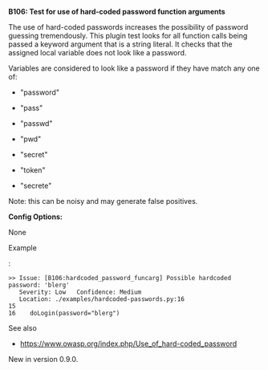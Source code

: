 **B106: Test for use of hard-coded password function arguments**

The use of hard-coded passwords increases the possibility of password
guessing tremendously. This plugin test looks for all function calls
being passed a keyword argument that is a string literal. It checks that
the assigned local variable does not look like a password.

Variables are considered to look like a password if they have match any
one of:

-   "password"

-   "pass"

-   "passwd"

-   "pwd"

-   "secret"

-   "token"

-   "secrete"

Note: this can be noisy and may generate false positives.

**Config Options:**

None

Example

:   

<!-- -->

    >> Issue: [B106:hardcoded_password_funcarg] Possible hardcoded
    password: 'blerg'
       Severity: Low   Confidence: Medium
       Location: ./examples/hardcoded-passwords.py:16
    15
    16    doLogin(password="blerg")

See also

-   <https://www.owasp.org/index.php/Use_of_hard-coded_password>

New in version 0.9.0.
